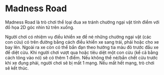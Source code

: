 # Madness Road

Madness Road là trò chơi thể loại đua xe tránh chướng ngại vật tính điểm với đồ họa 2D góc nhìn từ trên xuống.

Người chơi có nhiệm vụ điều khiển xe để né những chướng ngại vật (các con cừu) có trên đường bằng cách điều khiển xe sang trái, phải hoặc cho xe bay lên. Ngoài ra xe còn có thể bắn đạn theo hướng tia màu đỏ trước đầu xe để diệt cừu. Khi người chơi vượt qua hoặc tiêu diệt một con cừu (kể cả bằng cách tông vào nó) sẽ có thêm 1 điểm. Nếu không thể né/bắn chết cừu trước khi xe đụng phải, người chơi sẽ bị mất 1 mạng. Nếu mất hết mạng, trò chơi sẽ kết thúc.
